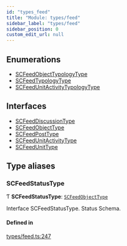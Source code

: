 ```yaml
---
id: "types_feed"
title: "Module: types/feed"
sidebar_label: "types/feed"
sidebar_position: 0
custom_edit_url: null
---
```


## Enumerations

- [SCFeedObjectTypologyType](../enums/types_feed.SCFeedObjectTypologyType)
- [SCFeedTypologyType](../enums/types_feed.SCFeedTypologyType)
- [SCFeedUnitActivityTypologyType](../enums/types_feed.SCFeedUnitActivityTypologyType)

## Interfaces

- [SCFeedDiscussionType](../interfaces/types_feed.SCFeedDiscussionType)
- [SCFeedObjectType](../interfaces/types_feed.SCFeedObjectType)
- [SCFeedPostType](../interfaces/types_feed.SCFeedPostType)
- [SCFeedUnitActivityType](../interfaces/types_feed.SCFeedUnitActivityType)
- [SCFeedUnitType](../interfaces/types_feed.SCFeedUnitType)

## Type aliases

### SCFeedStatusType

Ƭ **SCFeedStatusType**: [`SCFeedObjectType`](../interfaces/types_feed.SCFeedObjectType)

Interface SCFeedStatusType.
Status Schema.

#### Defined in

[types/feed.ts:247](https://github.com/selfcommunity/community-ui/blob/80e4c04/packages/sc-core/src/types/feed.ts#L247)
